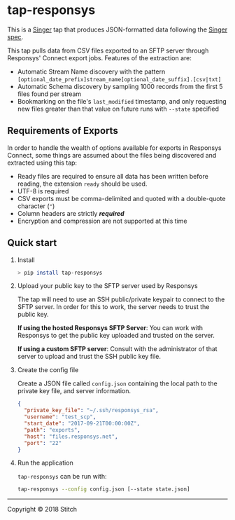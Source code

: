 # tap-responsys

This is a [Singer](https://singer.io) tap that produces JSON-formatted data following the [Singer spec](https://github.com/singer-io/getting-started/blob/master/SPEC.md).

This tap pulls data from CSV files exported to an SFTP server through Responsys' Connect export jobs. Features of the extraction are:

- Automatic Stream Name discovery with the pattern `[optional_date_prefix]stream_name[optional_date_suffix].[csv|txt]`
- Automatic Schema discovery by sampling 1000 records from the first 5 files found per stream
- Bookmarking on the file's `last_modified` timestamp, and only requesting new files greater than that value on future runs with `--state` specified

## Requirements of Exports

In order to handle the wealth of options available for exports in Responsys Connect, some things are assumed about the files being discovered and extracted using this tap:

- Ready files are required to ensure all data has been written before reading, the extension `ready` should be used.
- UTF-8 is required
- CSV exports must be comma-delimited and quoted with a double-quote character (`"`)
- Column headers are strictly ***required***
- Encryption and compression are not supported at this time

## Quick start

1. Install

    ```bash
    > pip install tap-responsys
    ```

2. Upload your public key to the SFTP server used by Responsys

    The tap will need to use an SSH public/private keypair to connect to the SFTP server. In order for this to work, the server needs to trust the public key.
    
    **If using the hosted Responsys SFTP Server**: You can work with Responsys to get the public key uploaded and trusted on the server. 
    
    **If using a custom SFTP server**: Consult with the administrator of that server to upload and trust the SSH public key file.


3. Create the config file

    Create a JSON file called `config.json` containing the local path to the private key file, and server information.

    ```json
    {
      "private_key_file": "~/.ssh/responsys_rsa",
      "username": "test_scp",
      "start_date": "2017-09-21T00:00:00Z",
      "path": "exports",
      "host": "files.responsys.net",
      "port": "22"
    }
    ```

5. Run the application

    `tap-responsys` can be run with:

    ```bash
    tap-responsys --config config.json [--state state.json]
    ```

---

Copyright &copy; 2018 Stitch

